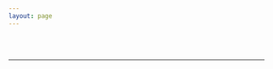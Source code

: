 ```yaml
---
layout: page
---
```


<style>
	#search-container {
	    max-width: 100%;
	}

	input[type=text] {
		font-size: normal;
	    outline: none;
	    padding: 0.5rem;
		border-bottom: 1px solid #000;
margin-left: 0;
background: transparent;
	    width: 100%;
		-webkit-appearance: none;
		font-family: inherit;
		font-size: 100%;
		border: none;
	}
	#results-container {
		margin: 0rem 0;
	}
</style>

<script>
document.getElementById('search-input').addEventListener('input', function() {
    document.getElementById('search-line').style.display = this.value ? 'none' : 'block';
});
</script>

<!-- Html Elements for Search -->
<div id="search-container">
<input type="text" id="search-input" placeholder="">
<ol id="results-container"></ol>
</div>
<hr style="margin-top: 1rem;" id="search-line">

<style>
#search-container:focus-within #search-line {
    display: none;
}
</style>

<!-- Script pointing to search-script.js -->
<script src="/search.js" type="text/javascript"></script>

<!-- Configuration -->
<script type="text/javascript">
SimpleJekyllSearch({
  searchInput: document.getElementById('search-input'),
  resultsContainer: document.getElementById('results-container'),
  json: '/search.json',
  searchResultTemplate: '<li><a href="{url}" title="{description}">{title}</a></li>',
  noResultsText: 'No results found',
  limit: 10,
  fuzzy: false,
  exclude: ['Welcome']
})
</script>
